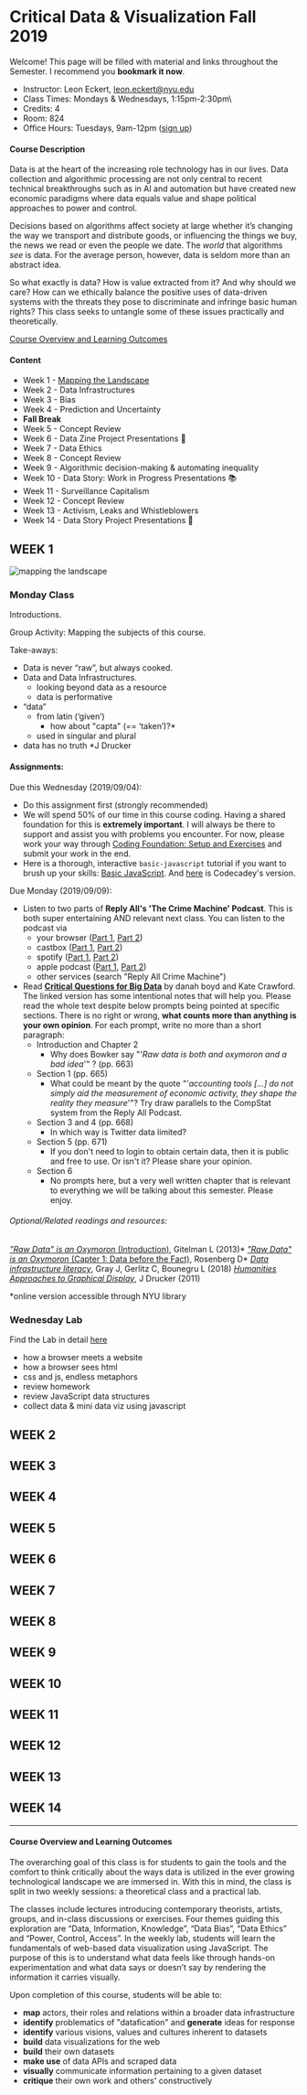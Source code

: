 # Critical Data & Visualization Fall 2019

Welcome! This page will be filled with material and links throughout the Semester. I recommend you **bookmark it now**.

- Instructor: Leon Eckert, leon.eckert@nyu.edu
- Class Times: Mondays & Wednesdays, 1:15pm-2:30pm\
- Credits: 4
- Room: 824
- Office Hours: Tuesdays, 9am-12pm ([sign up](https://calendar.google.com/calendar/selfsched?sstoken=UUE0X1AyMVlCNnpyfGRlZmF1bHR8ZTBmYjk2MTcyMjZkZmUwMzhjYTllN2IxMzlkMmQ4MTU))

#### Course Description
Data is at the heart of the increasing role technology has in our lives. Data collection and algorithmic processing are not only central to recent technical breakthroughs such as in AI and automation but have created new economic paradigms where data equals value and shape political approaches to power and control.

Decisions based on algorithms affect society at large whether it’s changing the way we transport and distribute goods, or influencing the things we buy, the news we read or even the people we date. The *world* that algorithms *see* is data. For the average person, however, data is seldom more than an abstract idea.

So what exactly is data? How is value extracted from it? And why should we care? How can we ethically balance the positive uses of data-driven systems with the threats they pose to discriminate and infringe basic human rights?
This class seeks to untangle some of these issues practically and theoretically.

[Course Overview and Learning Outcomes](https://github.com/leoneckert/cdv-fall19#course-overview-and-learning-outcomes)


#### Content
- Week 1 - [Mapping the Landscape](https://github.com/leoneckert/cdv-fall19#week-1)
- Week 2 - Data Infrastructures
- Week 3 - Bias
- Week 4 - Prediction and Uncertainty
- **Fall Break**
- Week 5 - Concept Review
- Week 6 - Data Zine Project Presentations 🎉
- Week 7 - Data Ethics
- Week 8 - Concept Review
- Week 9 - Algorithmic decision-making & automating inequality
- Week 10 - Data Story: Work in Progress Presentations 📚
- Week 11 - Surveillance Capitalism
- Week 12 - Concept Review
- Week 13 - Activism, Leaks and Whistleblowers
- Week 14 - Data Story Project Presentations 🥂


## WEEK 1

![mapping the landscape](other/assets/week1.jpg)

### Monday Class

Introductions.

Group Activity: Mapping the subjects of this course.

Take-aways:
- Data is never “raw”, but always cooked.
- Data and Data Infrastructures.
  - looking beyond data as a resource
  - data is performative
- “data”
  - from latin (‘given’)
    - how about "capta" (== ‘taken’)?*
  - used in singular and plural
- data has no truth
\*J Drucker

#### Assignments:

Due this Wednesday (2019/09/04):
- Do this assignment first (strongly recommended)
-  We will spend 50% of our time in this course coding. Having a shared foundation for this is **extremely important**. I will always be there to support and assist you with problems you encounter. For now, please work your way through [Coding Foundation: Setup and Exercises](coding-foundation) and submit your work in the end.
- Here is a thorough, interactive ``basic-javascript`` tutorial if you want to brush up your skills: [Basic JavaScript](https://learn.freecodecamp.org/javascript-algorithms-and-data-structures/basic-javascript/). And [here](https://www.codecademy.com/learn/introduction-to-javascript) is Codecadey's version.

Due Monday (2019/09/09):
- Listen to two parts of **Reply All's 'The Crime Machine' Podcast**. This is both super entertaining AND relevant next class. You can listen to the podcast via
  - your browser ([Part 1](https://gimletmedia.com/shows/reply-all/o2hx34), [Part 2](https://gimletmedia.com/shows/reply-all/n8hwl7))
  - castbox ([Part 1](https://castbox.fm/episode/127-The-Crime-Machine%2C-Part-I-id4550-id177120350), [Part 2](https://castbox.fm/episode/128-The-Crime-Machine%2C-Part-II-id4550-id177120351))
  - spotify ([Part 1](https://open.spotify.com/episode/6uagdYENZ1HjiaeX7gbqIN), [Part 2](https://open.spotify.com/episode/4ULMa8oh9nJWSv4PM9gPNh))
  - apple podcast ([Part 1](https://podcasts.apple.com/hk/podcast/127-the-crime-machine-part-i/id941907967?i=1000446958122), [Part 2](https://podcasts.apple.com/hk/podcast/128-the-crime-machine-part-ii/id941907967?i=1000446958123))
  - other services (search "Reply All Crime Machine")
- Read [**Critical Questions for Big Data**](readings/boyd_crawford_2012.pdf) by danah boyd and Kate Crawford. The linked version has some intentional notes that will help you. Please read the whole text despite below prompts being pointed at specific sections. There is no right or wrong, **what counts more than anything is your own opinion**. For each prompt, write no more than a short paragraph:
  - Introduction and Chapter 2
    - Why does Bowker say "'*Raw data is both and oxymoron and a bad idea*'" ? (pp. 663)
  - Section 1 (pp. 665)
    - What could be meant by the quote "'*accounting tools [...] do not simply aid the measurement of economic activity, they shape the reality they measure*'"? Try draw parallels to the CompStat system from the Reply All Podcast.
  - Section 3 and 4 (pp. 668)
    - In which way is Twitter data limited?
  - Section 5 (pp. 671)
    - If you don't need to login to obtain certain data, then it is public and free to use. Or isn't it? Please share your opinion.
  - Section 6
    - No prompts here, but a very well written chapter that is relevant to everything we will be talking about this semester. Please enjoy.

###### Optional/Related readings and resources:

[*\"Raw Data" is an Oxymoron* (Introduction)](https://mitpress.mit.edu/books/raw-data-oxymoron), Gitelman L (2013)\*
[*\"Raw Data" is an Oxymoron* (Capter 1: Data before the Fact)](https://mitpress.mit.edu/books/raw-data-oxymoron), Rosenberg D\*
[*Data infrastructure literacy*](https://journals.sagepub.com/doi/10.1177/2053951718786316), Gray J, Gerlitz C, Bounegru L (2018)
[*Humanities Approaches to Graphical Display*](http://www.digitalhumanities.org/dhq/vol/5/1/000091/000091.html), J Drucker (2011)


*online version accessible through NYU library

### Wednesday Lab

Find the Lab in detail [here](https://github.com/leoneckert/cdv-fall19/tree/master/labs/lab1)

- how a browser meets a website
- how a browser sees html
- css and js, endless metaphors
- review homework
- review JavaScript data structures
- collect data & mini data viz using javascript



## WEEK 2
## WEEK 3
## WEEK 4
## WEEK 5
## WEEK 6
## WEEK 7
## WEEK 8
## WEEK 9
## WEEK 10
## WEEK 11
## WEEK 12
## WEEK 13
## WEEK 14

------------
#### Course Overview and Learning Outcomes
The overarching goal of this class is for students to gain the tools and the comfort to think critically about the ways data is utilized in the ever growing technological landscape we are immersed in.
With this in mind, the class is split in two weekly sessions: a theoretical class and a practical lab.

The classes include lectures introducing contemporary theorists, artists, groups, and in-class discussions or exercises. Four themes guiding this exploration are “Data, Information, Knowledge”, “Data Bias”, “Data Ethics” and “Power, Control, Access”.
In the weekly lab, students will learn the fundamentals of web-based data visualization using JavaScript. The purpose of this is to understand what data feels like through hands-on experimentation and what data says or doesn’t say by rendering the information it carries visually.

Upon completion of this course, students will be able to:
- **map** actors, their roles and relations within a broader data infrastructure
- **identify** problematics of "datafication" and **generate** ideas for response
- **identify** various visions, values and cultures inherent to datasets
- **build** data visualizations for the web
- **build** their own datasets
- **make use** of data APIs and scraped data
- **visually** communicate information pertaining to a given dataset
- **critique** their own work and others' constructively
